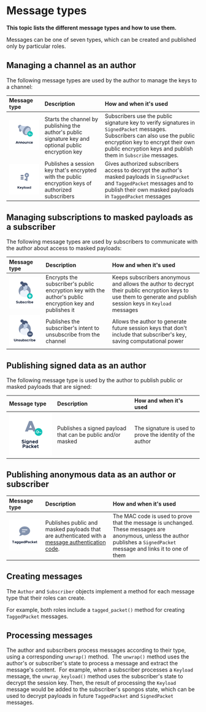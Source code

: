 # Message types

**This topic lists the different message types and how to use them.**

Messages can be one of seven types, which can be created and published only by particular roles.

## Managing a channel as an author

The following message types are used by the author to manage the keys to a channel:

|**Message type**| **Description**| **How and when it's used**|
|:-----------|:-----------|:---------------------------------------|
|![Announce](../images/announce.png)| Starts the channel by publishing the author's public signature key and optional public encryption key | Subscribers use the public signature key to verify signatures in `SignedPacket` messages. Subscribers can also use the public encryption key to encrypt their own public encryption keys and publish them in `Subscribe` messages.|
|![Keyload](../images/keyload.png)| Publishes a session key that's encrypted with the public encryption keys of authorized subscribers|Gives authorized subscribers access to decrypt the author's masked payloads in `SignedPacket` and `TaggedPacket` messages and to publish their own masked payloads in `TaggedPacket` messages|

## Managing subscriptions to masked payloads as a subscriber

The following message types are used by subscribers to communicate with the author about access to masked payloads:

|**Message type**| **Description**|  **How and when it's used**|
|:-----------|:-----------|:---------------------------------------|
|![Subscribe](../images/subscribe.png)|Encrypts the subscriber's public encryption key with the author's public encryption key and publishes it| Keeps subscribers anonymous and allows the author to decrypt their public encryption keys to use them to generate and publish session keys in  `Keyload` messages
|![Unsubscribe](../images/unsubscribe.png)| Publishes the subscriber's intent to unsubscribe from the channel|Allows the author to generate future session keys that don't include that subscriber's key, saving computational power

## Publishing signed data as an author

The following message type is used by the author to publish public or masked payloads that are signed:

|**Message type**| **Description**|  **How and when it's used**|
|:-----------|:-----------|:---------------------------------------|
|![SignedPacket](../images/signedpacket.png)|Publishes a signed payload that can be public and/or masked | The signature is used to prove the identity of the author|

## Publishing anonymous data as an author or subscriber

|**Message type**| **Description**|  **How and when it's used**|
|:-----------|:-----------|:---------------------------------------|
|![TaggedPacket](../images/taggedpacket.png)| Publishes public and masked payloads that are authenticated with a [message authentication code](https://searchsecurity.techtarget.com/definition/message-authentication-code-MAC). |The MAC code is used to prove that the message is unchanged. These messages are anonymous, unless the author publishes a `SignedPacket` message and links it to one of them|

## Creating messages

The `Author` and `Subscriber` objects implement a method for each message type that their roles can create.

For example, both roles include a `tagged_packet()` method for creating `TaggedPacket` messages.

## Processing messages

The author and subscribers process messages according to their type, using a corresponding `unwrap()` method.
​
The `unwrap()` method uses the author's or subscriber's state to process a message and extract the message's content.
​
For example, when a subscriber processes a `Keyload` message, the `unwrap_keyload()` method uses the subscriber's state to decrypt the session key. Then, the result of processing the `Keyload` message would be added to the subscriber's spongos state, which can be used to decrypt payloads in future `TaggedPacket` and `SignedPacket` messages.